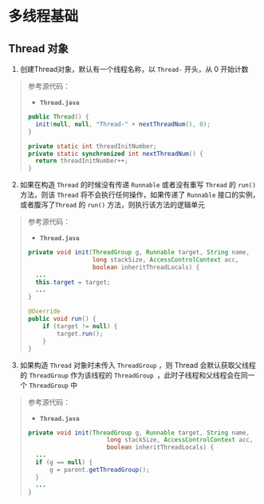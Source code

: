 # 多线程基础

## Thread 对象
1. 创建Thread对象，默认有一个线程名称，以 `Thread-` 开头，从 0 开始计数
> 参考源代码：
> - **`Thread.java`**
> 
> ```java
> public Thread() {
>   init(null, null, "Thread-" + nextThreadNum(), 0);
> }
> 
> private static int threadInitNumber;
> private static synchronized int nextThreadNum() {
>   return threadInitNumber++;
> }
> ```
2. 如果在构造 `Thread` 的时候没有传递 `Runnable` 或者没有重写 `Thread` 的 `run()` 方法，则该 `Thread` 将不会执行任何操作，如果传递了 `Runnable` 接口的实例，或者腹泻了`Thread` 的 `run()` 方法，则执行该方法的逻辑单元
> 参考源代码：
> - **`Thread.java`**
> 
> ```java
> private void init(ThreadGroup g, Runnable target, String name,
>                   long stackSize, AccessControlContext acc,
>                   boolean inheritThreadLocals) {
>   ...
>   this.target = target;
>   ...
> }
> ```
> 
> ```java
> @Override
> public void run() {
>     if (target != null) {
>         target.run();
>     }
> }
> ```

3. 如果构造 `Thread` 对象时未传入 `ThreadGroup` ，则 Thread 会默认获取父线程的 `ThreadGroup` 作为该线程的 `ThreadGroup `，此时子线程和父线程会在同一个 `ThreadGroup` 中
> 参考源代码：
> - **`Thread.java`**
> 
> ```java
> private void init(ThreadGroup g, Runnable target, String name,
>                       long stackSize, AccessControlContext acc,
>                       boolean inheritThreadLocals) {
>   ...         
>   if (g == null) {
>       g = parent.getThreadGroup();
>   }
>   ...
> }
> ```